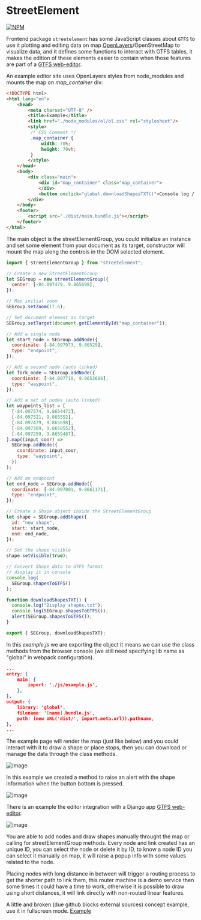 # StreetElement

[![NPM](https://nodei.co/npm/streetelement.png?downloads=true)](https://www.npmjs.com/package/streetelement)

Frontend package `streetelement` has some JavaScript classes about `GTFS` to use it plotting and editing data on map [OpenLayers](https://www.npmjs.com/package/ol)/OpenStreetMap to visualize data, and it defines some functions to interact with GTFS tables, it makes the edition of these elements easier to contain when those features are part of a [GTFS web-editor](https://github.com/jeancahu/GTFS_shapes_editor_JS).

An example editor site uses OpenLayers styles from node_modules and mounts the map on _map\_container_ div:
```html
<!DOCTYPE html>
<html lang="en">
    <head>
        <meta charset="UTF-8" />
        <title>Example</title>
        <link href="./node_modules/ol/ol.css" rel="stylesheet"/>
        <style>
         /* CSS Comment */
         .map_container {
             width: 70%;
             height: 70vh;
         }
        </style>
    </head>
    <body>
        <div class="main">
            <div id="map_container" class="map_container">
            </div>
            <button onclick="global.downloadShapesTXT()">Console log / Alert: Shapes.txt</button>
        </div>
    </body>
    <footer>
        <script src="./dist/main.bundle.js"></script>
    </footer>
</html>
```

The main object is the streetElementGroup, you could initialize an instance and set some element from your document as its target, constructor will mount the map along the controls in the DOM selected element.

```js
import { streetElementGroup } from "streetelement";

// Create a new StreetElementGroup
let SEGroup = new streetElementGroup({
  center: [-84.097479, 9.865698],
});

// Map initial zoom
SEGroup.setZoom(17.6);

// Set document element as target
SEGroup.setTarget(document.getElementById("map_container"));

// Add a single node
let start_node = SEGroup.addNode({
  coordinate: [-84.097973, 9.86529],
  type: "endpoint",
});

// Add a second node (auto linked)
let fork_node = SEGroup.addNode({
  coordinate: [-84.097719, 9.8653686],
  type: "waypoint",
});

// Add a set of nodes (auto linked)
let waypoints_list = [
  [-84.097574, 9.8654472],
  [-84.097521, 9.865552],
  [-84.097479, 9.865698],
  [-84.097369, 9.8658552],
  [-84.097259, 9.8659487],
].map((input_coor) =>
  SEGroup.addNode({
    coordinate: input_coor,
    type: "waypoint",
  })
);

// Add an endpoint
let end_node = SEGroup.addNode({
  coordinate: [-84.097001, 9.8661171],
  type: "endpoint",
});

// Create a Shape object inside the StreetElementGroup
let shape = SEGroup.addShape({
  id: "new_shape",
  start: start_node,
  end: end_node,
});

// Set the shape visible
shape.setVisible(true);

// Convert Shape data to GTFS format
// display it in console
console.log(
  SEGroup.shapesToGTFS()
);

function downloadShapesTXT() {
  console.log("Display shapes.txt");
  console.log(SEGroup.shapesToGTFS());
  alert(SEGroup.shapesToGTFS());
}

export { SEGroup, downloadShapesTXT};
```
In this _example.js_ we are exporting the object it means we can use the class methods from the browser console (we still need specifying lib name as "global" in webpack configuration).

```json
...
entry: {
    main: {
        import: './js/example.js',
    },
},
output: {
    library: 'global',
    filename: '[name].bundle.js',
    path: (new URL('dist/', import.meta.url)).pathname,
},
...
```

The example page will render the map (just like below) and you could interact with it to draw a shape or place stops, then you can download or manage the data through the class methods.

![image](https://user-images.githubusercontent.com/18200186/138550464-55da24e2-f575-4ee3-90a7-282cbd049c61.png)

In this example we created a method to raise an alert with the shape information when the button bottom is pressed.

![image](https://user-images.githubusercontent.com/18200186/138550473-ebae5e2d-5a9f-4117-886e-cf1e6b893ff9.png)

There is an example the editor integration with a Django app [GTFS web-editor](https://github.com/jeancahu/GTFS_shapes_editor_JS).

![image](https://user-images.githubusercontent.com/18200186/138210135-751bb2ff-0f31-4271-a195-35214df7e4de.png)

You are able to add nodes and draw shapes manually throught the map or calling for streetElementGroup methods.
Every node and link created has an unique ID, you can select the node or delete it by ID, to know a node ID you can select it manually on map, it will raise a popup info with some values related to the node.

Placing nodes with long distance in between will trigger a routing process to get the shorter path to link them, this router machine is a demo service then some times it could have a time to work, otherwise it is possible to draw using short distances, it will link directly with non-routed linear features.

A little and broken (due github blocks external sources) concept example, use it in fullscreen mode.
[Example](https://jeancahu.github.io/streetelement/#)
